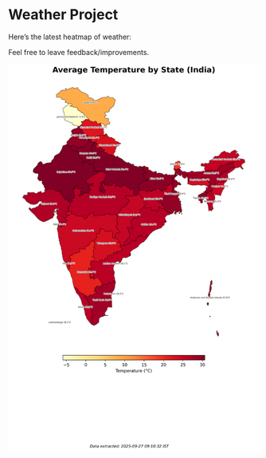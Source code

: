 # Weather Project

Here’s the latest heatmap of weather:

Feel free to leave feedback/improvements.

![India Heatmap](docs/assets/india_heatmap.png?v=D75CB2)
